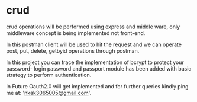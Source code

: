 # crud
crud operations will be performed using express and middle ware, only middleware concept is being implemented not front-end.

In this postman client will be used to hit the request and we can operate post, put, delete, getbyid operations through 
postman.

In this project you can trace the implementation of bcrypt to protect your password- login password and 
passport module has been added with basic strategy to perform authentication.

In Future Oauth2.0 will get implemented and for further queries kindly ping me at: 'nkak3065005@gmail.com'.
